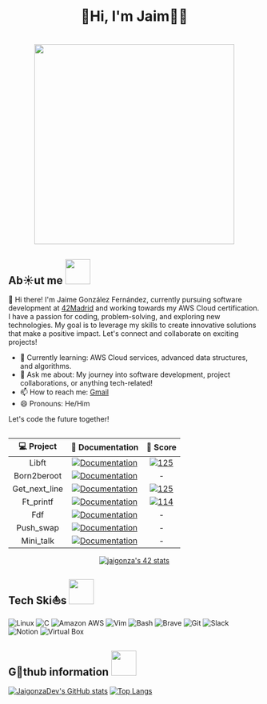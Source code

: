 # <h1 align="center">  🌴Hi, I'm Jaim🐢🌴 </h1> 

<h1 align="center"> <img src="https://media.giphy.com/media/3oz8xRQiRlaS1XwnPW/giphy.gif?cid=ecf05e47pzwq7ejfj368p82qe3o30rqkrtka0hw4zaprosn5&ep=v1_gifs_search&rid=giphy.gif&ct=g" width="400"/> </h1>

<h2 align="left"> Ab☀️ut me <img src="https://media.giphy.com/media/v1.Y2lkPTc5MGI3NjExNGcwcmRwYzlxbzN5MW04cnRkOG94NmtjOTBtdGFxMmV4ZnFxMzhtcyZlcD12MV9zdGlja2Vyc19zZWFyY2gmY3Q9cw/R3d4tHCUqTqb6/giphy.gif" width="50"> </h2>


👋 Hi there! I'm Jaime González Fernández, currently pursuing software development at [42Madrid](https://www.42madrid.com/) and working towards my AWS Cloud certification. I have a passion for coding, problem-solving, and exploring new technologies. My goal is to leverage my skills to create innovative solutions that make a positive impact. Let's connect and collaborate on exciting projects!

- 🌱 Currently learning: AWS Cloud services, advanced data structures, and algorithms.
- 💬 Ask me about: My journey into software development, project collaborations, or anything tech-related!
- 📫 How to reach me: [Gmail](mailto:llaime.gf@gmail.com)
- 😄 Pronouns: He/Him

Let's code the future together!


<h2 align="left"> </h2>
<div align="center">
	
| 💻 Project | 📝 Documentation | 💯 Score |
|:------:|:-------:|:------------------:|
| Libft | [![Documentation](https://img.shields.io/badge/Documentation-0077B5)]() | [![125](https://img.shields.io/badge/125-2ea44f)]() |
| Born2beroot | [![Documentation](https://img.shields.io/badge/Documentation-0077B5)]() | - |
|  Get_next_line | [![Documentation](https://img.shields.io/badge/Documentation-0077B5)]() | [![125](https://img.shields.io/badge/125-2ea44f)]() |
|  Ft_printf | [![Documentation](https://img.shields.io/badge/Documentation-0077B5)]() | [![114](https://img.shields.io/badge/114-2ea44f)]() |
|  Fdf | [![Documentation](https://img.shields.io/badge/Documentation-0077B5)]() | - |
|  Push_swap | [![Documentation](https://img.shields.io/badge/Documentation-0077B5)]() | - |
|  Mini_talk | [![Documentation](https://img.shields.io/badge/Documentation-0077B5)]() | - |

</div>
<p align="center">
<a href="https://github.com/oakoudad/badge42"><img src="https://badge.mediaplus.ma/colorfulwaves/jaigonza?1337Badge=off&42Network=off&UM6P=off" alt="jaigonza's 42 stats" /></a>
</p>


<h2 align="left"> Tech Ski⛵️s <img src="https://media.giphy.com/media/v1.Y2lkPTc5MGI3NjExOTQ4dmFkcWpmdnNqMHU5b3k5d3ViOW5nMXlkcndiMGVueHU2eTR3NCZlcD12MV9zdGlja2Vyc19zZWFyY2gmY3Q9cw/gnahh8tvdlrymDpHB4/giphy.gif" width="50"/> </h2>
 
![Linux](https://img.shields.io/badge/Linux-FCC624?style=for-the-badge&logo=linux&logoColor=black)
![C](https://img.shields.io/badge/C-00599C?style=for-the-badge&logo=c&logoColor=white)
![Amazon AWS](https://img.shields.io/badge/Amazon_AWS-FF9900?style=for-the-badge&logo=amazonaws&logoColor=white)
![Vim](https://img.shields.io/badge/VIM-%2311AB00.svg?&style=for-the-badge&logo=vim&logoColor=white)
![Bash](https://img.shields.io/badge/GNU%20Bash-4EAA25?style=for-the-badge&logo=GNU%20Bash&logoColor=white)
![Brave](https://img.shields.io/badge/Brave-FF1B2D?style=for-the-badge&logo=Brave&logoColor=white)
![Git](https://img.shields.io/badge/GIT-E44C30?style=for-the-badge&logo=git&logoColor=white) 
![Slack](https://img.shields.io/badge/Slack-4A154B?style=for-the-badge&logo=slack&logoColor=white)
![Notion](https://img.shields.io/badge/Notion-000000?style=for-the-badge&logo=notion&logoColor=white)
![Virtual Box](https://img.shields.io/badge/VirtualBox-183A61?logo=virtualbox&logoColor=white&style=for-the-badge)

<h2> G🦑thub information <img src="https://media.giphy.com/media/KzJkzjggfGN5Py6nkT/giphy.gif?cid=790b7611rb9gi94sdzbz7x0k06bn3k484n2120uvfo4vjzlj&ep=v1_stickers_search&rid=giphy.gif&ct=s" width="50"/> </h2>

[![JaigonzaDev's GitHub stats](https://github-readme-stats.vercel.app/api?username=JaigonzaDev&show_icons=true&theme=github_dark)](https://github.com/anuraghazra/github-readme-stats) [![Top Langs](https://github-readme-stats.vercel.app/api/top-langs/?username=JaigonzaDev&theme=github_dark)](https://github.com/anuraghazra/github-readme-stats) 
